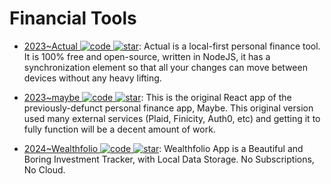 # Financial Tools

- [2023~Actual ![code](https://ng-tech.icu/assets/code.svg) ![star](https://img.shields.io/github/stars/actualbudget/actual)](https://github.com/actualbudget/actual): Actual is a local-first personal finance tool. It is 100% free and open-source, written in NodeJS, it has a synchronization element so that all your changes can move between devices without any heavy lifting.

- [2023~maybe ![code](https://ng-tech.icu/assets/code.svg) ![star](https://img.shields.io/github/stars/maybe-finance/maybe)](https://github.com/maybe-finance/maybe): This is the original React app of the previously-defunct personal finance app, Maybe. This original version used many external services (Plaid, Finicity, Auth0, etc) and getting it to fully function will be a decent amount of work.

- [2024~Wealthfolio ![code](https://ng-tech.icu/assets/code.svg) ![star](https://img.shields.io/github/stars/afadil/wealthfolio)](https://github.com/afadil/wealthfolio): Wealthfolio App is a Beautiful and Boring Investment Tracker, with Local Data Storage. No Subscriptions, No Cloud.
